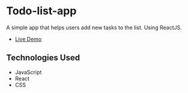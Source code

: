 # Todo-list-app

A simple app that helps users add new tasks to the list. Using ReactJS.

- [Live Demo](https://kudoo39.github.io/todo-list-app/)

## Technologies Used

- JavaScript
- React
- CSS

